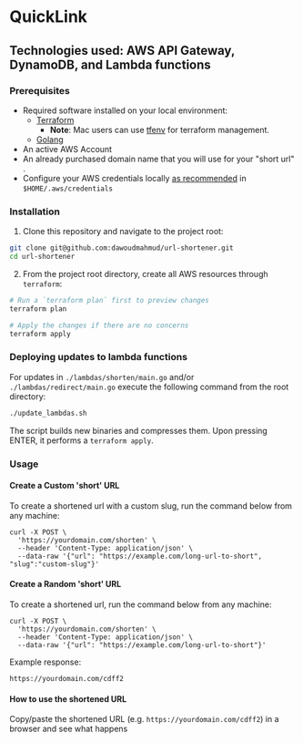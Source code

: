 # QuickLink
## Technologies used: AWS API Gateway, DynamoDB, and Lambda functions

### Prerequisites
* Required software installed on your local environment:
  * [Terraform](https://developer.hashicorp.com/terraform/tutorials/aws-get-started/install-cli)
    * **Note**:  Mac users can use [tfenv](https://github.com/tfutils/tfenv) for terraform management.
  * [Golang](https://go.dev/doc/install)
* An active AWS Account
* An already purchased domain name that you will use for your "short url" . 
* Configure your AWS credentials locally [as recommended](https://registry.terraform.io/providers/hashicorp/aws/latest/docs)
in `$HOME/.aws/credentials`

### Installation
1. Clone this repository and navigate to the project root:
```bash
git clone git@github.com:dawoudmahmud/url-shortener.git
cd url-shortener
```
2. From the project root directory, create all AWS resources through `terraform`:
```bash
# Run a `terraform plan` first to preview changes
terraform plan

# Apply the changes if there are no concerns
terraform apply
```

### Deploying updates to lambda functions
For updates in `./lambdas/shorten/main.go` and/or `./lambdas/redirect/main.go`
execute the following command from the root directory:
```bash
./update_lambdas.sh
```
The script builds new binaries and compresses them. Upon pressing ENTER, it performs a `terraform apply`.

### Usage

#### Create a Custom 'short' URL
To create a shortened url with a custom slug, run the command below from any machine:
```
curl -X POST \
  'https://yourdomain.com/shorten' \
  --header 'Content-Type: application/json' \
  --data-raw '{"url": "https://example.com/long-url-to-short", "slug":"custom-slug"}'
```

#### Create a Random 'short' URL 
To create a shortened url, run the command below from any machine:
```
curl -X POST \
  'https://yourdomain.com/shorten' \
  --header 'Content-Type: application/json' \
  --data-raw '{"url": "https://example.com/long-url-to-short"}'
```

Example response:
```
https://yourdomain.com/cdff2
```

#### How to use the shortened URL
Copy/paste the shortened URL (e.g. `https://yourdomain.com/cdff2`) in a browser and see what happens
